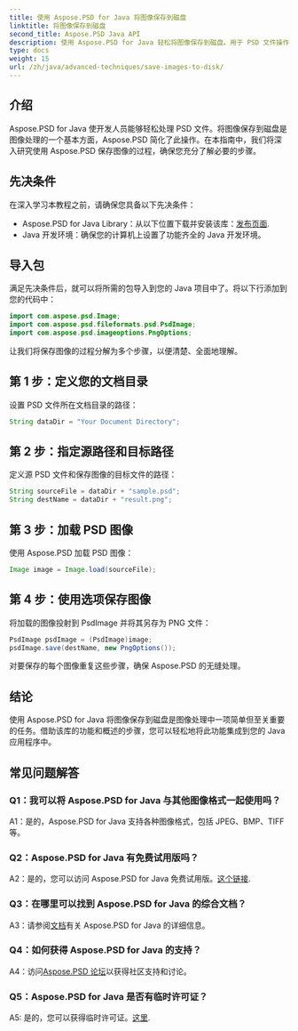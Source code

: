 ```yaml
---
title: 使用 Aspose.PSD for Java 将图像保存到磁盘
linktitle: 将图像保存到磁盘
second_title: Aspose.PSD Java API
description: 使用 Aspose.PSD for Java 轻松将图像保存到磁盘。用于 PSD 文件操作的强大 Java 库。
type: docs
weight: 15
url: /zh/java/advanced-techniques/save-images-to-disk/
---
```

## 介绍

Aspose.PSD for Java 使开发人员能够轻松处理 PSD 文件。将图像保存到磁盘是图像处理的一个基本方面，Aspose.PSD 简化了此操作。在本指南中，我们将深入研究使用 Aspose.PSD 保存图像的过程，确保您充分了解必要的步骤。

## 先决条件

在深入学习本教程之前，请确保您具备以下先决条件：

-  Aspose.PSD for Java Library：从以下位置下载并安装该库：[发布页面](https://releases.aspose.com/psd/java/).
- Java 开发环境：确保您的计算机上设置了功能齐全的 Java 开发环境。

## 导入包

满足先决条件后，就可以将所需的包导入到您的 Java 项目中了。将以下行添加到您的代码中：

```java
import com.aspose.psd.Image;
import com.aspose.psd.fileformats.psd.PsdImage;
import com.aspose.psd.imageoptions.PngOptions;
```

让我们将保存图像的过程分解为多个步骤，以便清楚、全面地理解。

## 第 1 步：定义您的文档目录

设置 PSD 文件所在文档目录的路径：

```java
String dataDir = "Your Document Directory";
```

## 第 2 步：指定源路径和目标路径

定义源 PSD 文件和保存图像的目标文件的路径：

```java
String sourceFile = dataDir + "sample.psd";
String destName = dataDir + "result.png";
```

## 第 3 步：加载 PSD 图像

使用 Aspose.PSD 加载 PSD 图像：

```java
Image image = Image.load(sourceFile);
```

## 第 4 步：使用选项保存图像

将加载的图像投射到 PsdImage 并将其另存为 PNG 文件：

```java
PsdImage psdImage = (PsdImage)image;
psdImage.save(destName, new PngOptions());
```

对要保存的每个图像重复这些步骤，确保 Aspose.PSD 的无缝处理。

## 结论

使用 Aspose.PSD for Java 将图像保存到磁盘是图像处理中一项简单但至关重要的任务。借助该库的功能和概述的步骤，您可以轻松地将此功能集成到您的 Java 应用程序中。

## 常见问题解答

### Q1：我可以将 Aspose.PSD for Java 与其他图像格式一起使用吗？

A1：是的，Aspose.PSD for Java 支持各种图像格式，包括 JPEG、BMP、TIFF 等。

### Q2：Aspose.PSD for Java 有免费试用版吗？

 A2：是的，您可以访问 Aspose.PSD for Java 免费试用版。[这个链接](https://releases.aspose.com/).

### Q3：在哪里可以找到 Aspose.PSD for Java 的综合文档？

 A3：请参阅[文档](https://reference.aspose.com/psd/java/)有关 Aspose.PSD for Java 的详细信息。

### Q4：如何获得 Aspose.PSD for Java 的支持？

 A4：访问[Aspose.PSD 论坛](https://forum.aspose.com/c/psd/34)以获得社区支持和讨论。

### Q5：Aspose.PSD for Java 是否有临时许可证？

 A5: 是的，您可以获得临时许可证。[这里](https://purchase.aspose.com/temporary-license/).